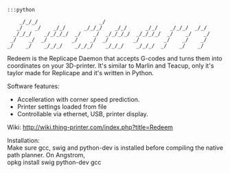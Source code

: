     :::python
                                                                     
        _/_/_/                    _/                                     
       _/    _/    _/_/      _/_/_/    _/_/      _/_/    _/_/_/  _/_/    
      _/_/_/    _/_/_/_/  _/    _/  _/_/_/_/  _/_/_/_/  _/    _/    _/   
     _/    _/  _/        _/    _/  _/        _/        _/    _/    _/    
    _/    _/    _/_/_/    _/_/_/    _/_/_/    _/_/_/  _/    _/    _/     


Redeem is the Replicape Daemon that accepts G-codes and turns them into coordinates on 
your 3D-printer. It's similar to Marlin and Teacup, only it's taylor made for Replicape and it's written in Python. 

Software features:  
- Accelleration with corner speed prediction.  
- Printer settings loaded from file  
- Controllable via ethernet, USB, printer display.   


Wiki: http://wiki.thing-printer.com/index.php?title=Redeem

Installation:  
Make sure gcc, swig and python-dev is installed before compiling the native path planner. 
On Angstrom,  
  opkg install swig python-dev gcc


  